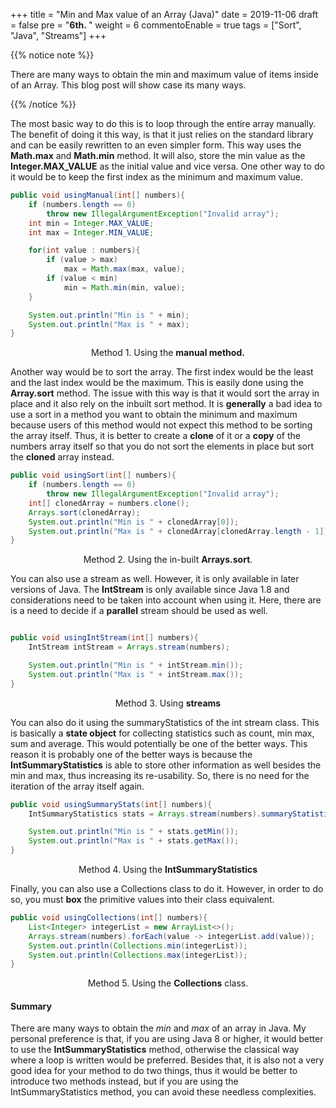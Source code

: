 +++
title = "Min and Max value of an Array (Java)"
date = 2019-11-06
draft = false
pre = "<b>6th. </b>"
weight = 6
commentoEnable = true
tags = ["Sort", "Java", "Streams"]
+++

{{% notice note %}}

There are many ways to obtain the min and maximum value of items inside of an Array. This blog post will show case its many ways.

{{% /notice %}}

The most basic way to do this is to loop through the entire array manually. The benefit of doing it this way, is that it just relies on the standard library and can be easily rewritten to an even simpler form. This way uses the **Math.max** and **Math.min** method. It will also, store the min value as the **Integer.MAX_VALUE** as the initial value and vice versa. One other way to do it would be to keep the first index as the minimum and maximum value.


```java
public void usingManual(int[] numbers){
    if (numbers.length == 0)
        throw new IllegalArgumentException("Invalid array");
    int min = Integer.MAX_VALUE;
    int max = Integer.MIN_VALUE;

    for(int value : numbers){
        if (value > max)
            max = Math.max(max, value);
        if (value < min)
            min = Math.min(min, value);
    }

    System.out.println("Min is " + min);
    System.out.println("Max is " + max);
}
```

<p align="center">Method 1. Using the <strong>manual method.</strong> </p>


Another way would be to sort the array. The first index would be the least and the last index would be the maximum. This is easily done using the **Array.sort** method. The issue with this way is that it would sort the array in place and it also rely on the inbuilt sort method. It is **generally** a bad idea to use a sort in a method you want to obtain the minimum and maximum because users of this method would not expect this method to be sorting the array itself. Thus, it is better to create a **clone** of it or a **copy** of the numbers array itself so that you do not sort the elements in place but sort the **cloned** array instead.

```java
public void usingSort(int[] numbers){
    if (numbers.length == 0)
        throw new IllegalArgumentException("Invalid array");
    int[] clonedArray = numbers.clone();
    Arrays.sort(clonedArray);
    System.out.println("Min is " + clonedArray[0]);
    System.out.println("Max is " + clonedArray[clonedArray.length - 1]);
}
```

<p align="center">Method 2. Using the in-built <strong>Arrays.sort</strong>. </p>


You can also use a stream as well. However, it is only available in later versions of Java. The **IntStream** is only available since Java 1.8 and considerations need to be taken into account when using it. Here, there are is a need to decide if a **parallel** stream should be used as well.

```java

public void usingIntStream(int[] numbers){
    IntStream intStream = Arrays.stream(numbers);

    System.out.println("Min is " + intStream.min());
    System.out.println("Max is " + intStream.max());
}
```

<p align="center">Method 3. Using <strong>streams</strong> </p>


You can also do it using the summaryStatistics of the int stream class. This is basically a **state object** for collecting statistics such as count, min max, sum and average. This would potentially be one of the better ways. This reason it is probably one of the better ways is because the **IntSummaryStatistics** is able to store other information as well besides the min and max, thus increasing its re-usability. So, there is no need for the iteration of the array itself again.

```java
public void usingSummaryStats(int[] numbers){
    IntSummaryStatistics stats = Arrays.stream(numbers).summaryStatistics();

    System.out.println("Min is " + stats.getMin());
    System.out.println("Max is " + stats.getMax());
}
```

<p align="center">Method 4. Using the <strong>IntSummaryStatistics</strong> </p>

Finally, you can also use a Collections class to do it. However, in order to do so, you must **box** the primitive values into their class equivalent.

```java
public void usingCollections(int[] numbers){
    List<Integer> integerList = new ArrayList<>();
    Arrays.stream(numbers).forEach(value -> integerList.add(value));
    System.out.println(Collections.min(integerList));
    System.out.println(Collections.max(integerList));
}

```
<p align="center">Method 5. Using the <strong>Collections</strong> class.</p>


#### Summary

There are many ways to obtain the *min* and *max* of an array in Java. My personal preference is that, if you are using Java 8 or higher, it would better to use the **IntSummaryStatistics** method, otherwise the classical way where a loop is written would be preferred. Besides that, it is also not a very good idea for your method to do two things, thus it would be better to introduce two methods instead, but if you are using the IntSummaryStatistics method, you can avoid these needless complexities.
